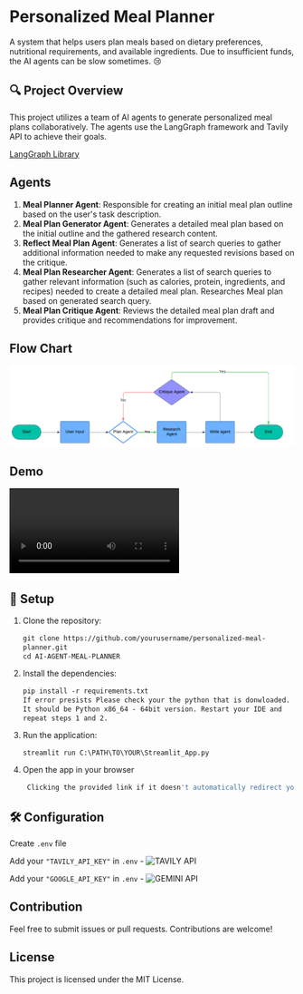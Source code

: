 # Personalized Meal Planner

A system that helps users plan meals based on dietary preferences, nutritional requirements, and available ingredients. Due to insufficient funds, the AI agents can be slow sometimes. 😢

## 🔍 Project Overview

This project utilizes a team of AI agents to generate personalized meal plans collaboratively. The agents use the LangGraph framework and Tavily API to achieve their goals.

[LangGraph Library](https://github.com/langchain-ai/langgraph)

## Agents

1. **Meal Planner Agent**: Responsible for creating an initial meal plan outline based on the user's task description.
2. **Meal Plan Generator Agent**: Generates a detailed meal plan based on the initial outline and the gathered research content.
3. **Reflect Meal Plan Agent**: Generates a list of search queries to gather additional information needed to make any requested revisions based on the critique.
4. **Meal Plan Researcher Agent**: Generates a list of search queries to gather relevant information (such as calories, protein, ingredients, and recipes) needed to create a detailed meal plan. Researches Meal plan based on generated search query.
5. **Meal Plan Critique Agent**: Reviews the detailed meal plan draft and provides critique and recommendations for improvement.

## Flow Chart

![Flowchart](./img/AI-Meal-Planner.png)

## Demo

![Demo](./img/Demo.mp4)

## 🚀 Setup

1. Clone the repository:
    ```Terminal
    git clone https://github.com/yourusername/personalized-meal-planner.git
    cd AI-AGENT-MEAL-PLANNER
    ```


2. Install the dependencies:
    ```Terminal
    pip install -r requirements.txt
    If error presists Please check your the python that is donwloaded. 
    It should be Python x86_64 - 64bit version. Restart your IDE and repeat steps 1 and 2.
    ```

4. Run the application:
    ```Terminal
    streamlit run C:\PATH\TO\YOUR\Streamlit_App.py
    ```
5. Open the app in your browser
   ```sh
    Clicking the provided link if it doesn't automatically redirect you to it.
    ```

## 🛠️ Configuration

Create `.env` file

Add your `"TAVILY_API_KEY"` in `.env` - ![TAVILY API](https://tavily.com/)

Add your `"GOOGLE_API_KEY"` in `.env` - ![GEMINI API](https://aistudio.google.com/app/apikey)

## Contribution

Feel free to submit issues or pull requests. Contributions are welcome!

## License

This project is licensed under the MIT License.
